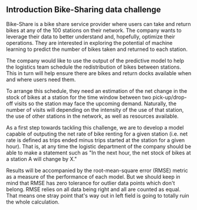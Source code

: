 ## Introduction Bike-Sharing data challenge

Bike-Share is a bike share service provider where users can take and return bikes at any of the 100 stations on their network. The company wants to leverage their data to better understand and, hopefully, optimize their operations. They are interested in exploring the potential of machine learning to predict the number of bikes taken and returned to each station.

The company would like to use the output of the predictive model to help the logistics team schedule the redistribution of bikes between stations. This in turn will help ensure there are bikes and return docks available when and where users need them.

To arrange this schedule, they need an estimation of the net change in the stock of bikes at a station for the time window between two pick-up/drop-off visits so the station may face the upcoming demand. Naturally, the number of visits will depending on the intensity of the use of that station, the use of other stations in the network, as well as resources available.

As a first step towards tackling this challenge, we are to develop a model capable of outputing the net rate of bike renting for a given station (i.e. net rate is defined as trips ended minus trips started at the station for a given hour). That is, at any time the logistic department of the company should be able to make a statement such as "In the next hour, the net stock of bikes at a station A will change by X."

Results will be accompanied by the root-mean-square error (RMSE) metric as a measure of the performance of each model. But we should keep in mind that RMSE has zero tolerance for outlier data points which don't belong. RMSE relies on all data being right and all are counted as equal. That means one stray point that's way out in left field is going to totally ruin the whole calculation.
